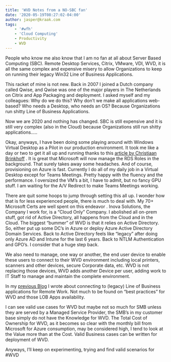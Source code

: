 ```yaml
---
title: 'WVD Notes from a NO-SBC fan'
date: '2020-05-19T08:27:02-04:00'
author: jasper@kraak.com
tags:
    - '#wfh'
    - 'Cloud Computing'
    - Productivity
    - WVD
---
```


People who know me also know that I am no fan at all about Server Based Computing (SBC). Remote Desktop Services, Citrix, VMware, VDI, WVD, it is all the same complex and expensive misery to allow Organizations to keep on running their legacy Win32 Line of Business Applications.

This racket of mine is not new. Back in 2007 I joined a Dutch company called Qwise, and Qwise was one of the major players in The Netherlands on Citrix and App Packaging and deployment. I asked myself and my colleagues: Why do we do this? Why don’t we make all applications web-based? Who needs a Desktop, who needs an OS? Because Organizations run shitty Line of Business Applications.

Now we are 2020 and nothing has changed. SBC is still expensive and it is still very complex (also in the Cloud) because Organizations still run shitty applications…..

Okay, anyways, I have been doing some playing around with Windows Virtual Desktop as a Pilot in our production environment. It took me like a day or two to get it all up and running thanks to this [article by Christiaan Brinkhoff](https://www.christiaanbrinkhoff.com/2020/05/01/windows-virtual-desktop-technical-2020-spring-update-arm-based-model-deployment-walkthrough/) . It is great that Microsoft will now manage the RDS Roles in the background. That surely takes away some headaches. And of course, provisioning on Azure is fast. Currently I do all of my daily job in a Virtual Desktop except for Teams Meetings. Pretty happy with the fluency and the performance. I oversized the VM’s a bit, I have to admit, but no fancy GPU stuff. I am waiting for the A/V Redirect to make Teams Meetings working.

There are quit some hoops to jump through setting this all up. I wonder how that is for less experienced people, there is much to deal with. My 70+ Microsoft Certs are well spent on this endeavor . Inova Solutions, the Company I work for, is a “Cloud Only” Company. I abolished all on-prem stuff, got rid of Active Directory, all happens from the Cloud and in the Cloud. The biggest “bummer” of WVD is that it relies on Active Directory. So, either put up some DC’s in Azure or deploy Azure Active Directory Domain Services. Back to Active Directory feels like “legacy” after doing only Azure AD and Intune for the last 6 years. Back to NTLM Authentication and GPO’s. I consider that a huge step back.

We also need to manage, one way or another, the end user device to enable these users to connect to their WVD environment including local printers, scanners and other devices, secure Corporate data, etc. WVD is not replacing those devices, WVD adds another Device per user, adding work to IT Staff to manage and maintain the complete environment.

In my [previous Blog](https://www.kraak.com/?p=2857) I wrote about connecting to (legacy) Line of Business applications for Remote Work. Not much to be found on “best practices” for WVD and those LOB Apps availability.

I can see valid use cases for WVD but maybe not so much for SMB unless they are served by a Managed Service Provider, the SMB’s in my customer base simply do not have the Knowledge for WVD. The Total Cost of Ownership for WVD, as it becomes so clear with the monthly bill from Microsoft for Azure consumption, may be considered high, I tend to look at the Value more than at the Cost. Valid Business cases can be written for deployment of WVD.

Anyways, I’ll keep on experimenting, trying and find valid scenarios for #WVD